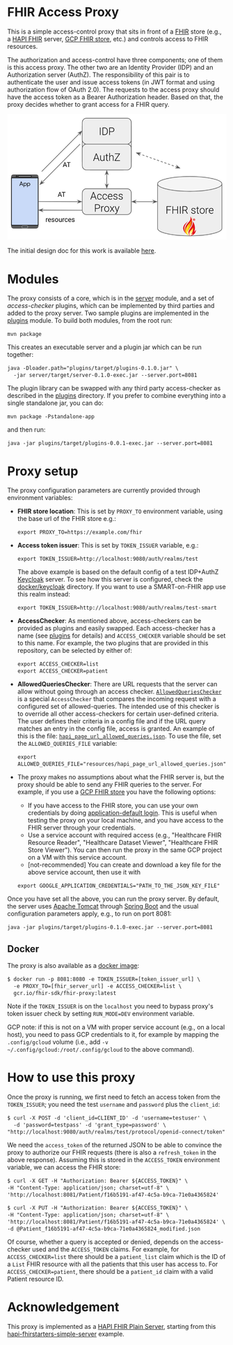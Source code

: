 # FHIR Access Proxy

This is a simple access-control proxy that sits in front of a
[FHIR](https://www.hl7.org/fhir/) store (e.g., a
[HAPI FHIR](https://hapifhir.io/) server,
[GCP FHIR store](https://cloud.google.com/healthcare-api/docs/concepts/fhir),
etc.) and controls access to FHIR resources.

The authorization and access-control have three components; one of them is this
access proxy. The other two are an Identity Provider (IDP) and an Authorization
server (AuthZ). The responsibility of this pair is to authenticate
the user and issue access tokens (in JWT format and using authorization flow of
OAuth 2.0). The requests to the access proxy should have the access token as a
Bearer Authorization header. Based on that, the proxy decides whether to grant
access for a FHIR query.

![Modules involved in FHIR authorization/access-control](resources/fhir_access_proxy.png)

The initial design doc for this work is available
[here](https://docs.google.com/document/d/14YnCTzsaTj-WGWIV_VF5QERl5_XV2UriHwtnor0FKoo/edit).
<!--- TODO: create a public version of this doc. --->

# Modules
The proxy consists of a core, which is in the [server](server) module, and a
set of _access-checker_ plugins, which can be implemented by third parties and
added to the proxy server. Two sample plugins are implemented in the
[plugins](plugins) module. To build both modules, from the root run:
```shell
mvn package
```
This creates an executable server and a plugin jar which can be run together:
```shell
java -Dloader.path="plugins/target/plugins-0.1.0.jar" \
  -jar server/target/server-0.1.0-exec.jar --server.port=8081
```
The plugin library can be swapped with any third party access-checker as
described in the [plugins](plugins) directory. If you prefer to combine
everything into a single standalone jar, you can do:
```shell
mvn package -Pstandalone-app
```
and then run:
```shell
java -jar plugins/target/plugins-0.0.1-exec.jar --server.port=8081
```

# Proxy setup

The proxy configuration parameters are currently provided through environment
variables:

- **FHIR store location**: This is set by `PROXY_TO` environment
  variable, using the base url of the FHIR store e.g.:
  ```shell
  export PROXY_TO=https://example.com/fhir
  ```

- **Access token issuer**: This is set by `TOKEN_ISSUER` variable, e.g.:
  ```shell
  export TOKEN_ISSUER=http://localhost:9080/auth/realms/test
  ```
  The above example is based on the default config of a test IDP+AuthZ
[Keycloak](https://github.com/Alvearie/keycloak-extensions-for-fhir) server.
To see how this server is configured, check the
[docker/keycloak](docker/keycloak) directory. If you want to use a
SMART-on-FHIR app use this realm instead:
  ```shell
  export TOKEN_ISSUER=http://localhost:9080/auth/realms/test-smart
  ```

- **AccessChecker**: As mentioned above, access-checkers can be provided as
plugins and easily swapped. Each access-checker has a name
(see [plugins](plugins) for details) and `ACCESS_CHECKER` variable should
be set to this name. For example, the two plugins that are provided in this
repository, can be selected by either of:
  ```shell
  export ACCESS_CHECKER=list
  export ACCESS_CHECKER=patient
  ```
  
- **AllowedQueriesChecker**: There are URL requests that the server can allow 
   without going through an access checker. [`AllowedQueriesChecker`](https://github.com/google/fhir-access-proxy/blob/main/server/src/main/java/com/google/fhir/proxy/AllowedQueriesChecker.java)
   is a special `AccessChecker` that compares the incoming request with a configured set of
   allowed-queries. The intended use of this checker is to override all other
   access-checkers for certain user-defined criteria. The user defines their
   criteria in a config file and if the URL query matches an entry in the
   config file, access is granted. An example of this is the file:
   [`hapi_page_url_allowed_queries.json`](https://github.com/google/fhir-access-proxy/blob/main/resources/hapi_page_url_allowed_queries.json).
   To use the file, set the `ALLOWED_QUERIES_FILE` variable:
    ```shell
    export ALLOWED_QUERIES_FILE="resources/hapi_page_url_allowed_queries.json"
    ```

- The proxy makes no assumptions about what the FHIR server is, but the proxy
should be able to send any FHIR queries to the server. For example, if you use a
[GCP FHIR store](https://cloud.google.com/healthcare-api/docs/concepts/fhir)
you have the following options:
  * If you have access to the FHIR store, you can use your own credentials by
  doing [application-default login](https://cloud.google.com/sdk/gcloud/reference/auth/application-default/login).
  This is useful when testing the proxy on your local machine, and you have
  access to the FHIR server through your credentials.
  * Use a service account with required access (e.g.,
  "Healthcare FHIR Resource Reader", "Healthcare Dataset Viewer",
  "Healthcare FHIR Store Viewer"). You can then run the proxy in
  the same GCP project on a VM with this service account.
  * [not-recommended] You can create and download a key file for the above
  service account, then use it with
  ```shell
  export GOOGLE_APPLICATION_CREDENTIALS="PATH_TO_THE_JSON_KEY_FILE"
  ```

Once you have set all the above, you can run the proxy server. By default, the
server uses [Apache Tomcat](https://tomcat.apache.org/) through
[Spring Boot](https://spring.io/projects/spring-boot) and
the usual configuration parameters apply, e.g., to run on port 8081:
```shell
java -jar plugins/target/plugins-0.1.0-exec.jar --server.port=8081
```

## Docker
The proxy is also available as a [docker image](Dockerfile):
```shell
$ docker run -p 8081:8080 -e TOKEN_ISSUER=[token_issuer_url] \
  -e PROXY_TO=[fhir_server_url] -e ACCESS_CHECKER=list \
  gcr.io/fhir-sdk/fhir-proxy:latest
```

Note if the `TOKEN_ISSUER` is on the `localhost` you need  to bypass proxy's
token issuer check by setting `RUN_MODE=DEV` environment variable.

GCP note: if this is not on a VM with proper service account (e.g., on a local
host), you need to pass GCP credentials to it, for example by mapping the
`.config/gcloud` volume (i.e., add `-v ~/.config/gcloud:/root/.config/gcloud` to
the above command).

# How to use this proxy

Once the proxy is running, we first need to fetch an access token from the
`TOKEN_ISSUER`; you need the test `username` and `password` plus the
`client_id`:

```shell
$ curl -X POST -d 'client_id=CLIENT_ID' -d 'username=testuser' \
  -d 'password=testpass' -d 'grant_type=password' \
"http://localhost:9080/auth/realms/test/protocol/openid-connect/token"
```

We need the `access_token` of the returned JSON to be able to convince the proxy
to authorize our FHIR requests (there is also a `refresh_token` in the
above response). Assuming this is stored in the `ACCESS_TOKEN` environment
variable, we can access the FHIR store:

```shell
$ curl -X GET -H "Authorization: Bearer ${ACCESS_TOKEN}" \
-H "Content-Type: application/json; charset=utf-8" \
'http://localhost:8081/Patient/f16b5191-af47-4c5a-b9ca-71e0a4365824'
```

```shell
$ curl -X PUT -H "Authorization: Bearer ${ACCESS_TOKEN}" \
-H "Content-Type: application/json; charset=utf-8" \
'http://localhost:8081/Patient/f16b5191-af47-4c5a-b9ca-71e0a4365824' \
-d @Patient_f16b5191-af47-4c5a-b9ca-71e0a4365824_modified.json
```

Of course, whether a query is accepted or denied, depends on the access-checker
used and the `ACCESS_TOKEN` claims. For example, for `ACCESS_CHECKER=list` there
should be a `patient_list` claim which is the ID of a `List` FHIR resource with
all the patients that this user has access to. For `ACCESS_CHECKER=patient`,
there should be a `patient_id` claim with a valid Patient resource ID.

# Acknowledgement
This proxy is implemented as a
[HAPI FHIR Plain Server](https://hapifhir.io/hapi-fhir/docs/server_plain/introduction.html),
starting from this
[hapi-fhirstarters-simple-server](https://github.com/FirelyTeam/fhirstarters/tree/master/java/hapi-fhirstarters-simple-server)
example.
